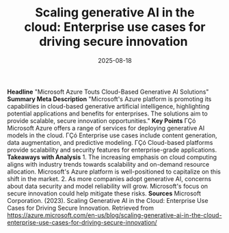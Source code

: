 ﻿---
title: Scaling generative AI in the cloud: Enterprise use cases for driving secure
  innovation 
date: '2025-08-18'
category: Markets
summary: ''
slug: scaling generative ai in the cloudenterprise use cases for d
source_urls:
- https://azure.microsoft.com/en-us/blog/scaling-generative-ai-in-the-cloud-enterprise-use-cases-for-driving-secure-innovation/
seo:
  title: Scaling generative AI in the cloud: Enterprise use cases for driving secure
    innovation  | Hash n Hedge
  description: ''
  keywords:
  - news
  - markets
  - brief
---

**Headline** "Microsoft Azure Touts Cloud-Based Generative AI Solutions"  **Summary Meta Description** "Microsoft's Azure platform is promoting its capabilities in cloud-based generative artificial intelligence, highlighting potential applications and benefits for enterprises. The solutions aim to provide scalable, secure innovation opportunities."  **Key Points**  ΓÇó Microsoft Azure offers a range of services for deploying generative AI models in the cloud. ΓÇó Enterprise use cases include content generation, data augmentation, and predictive modeling. ΓÇó Cloud-based platforms provide scalability and security features for enterprise-grade applications.  **Takeaways with Analysis**  1. The increasing emphasis on cloud computing aligns with industry trends towards scalability and on-demand resource allocation. Microsoft's Azure platform is well-positioned to capitalize on this shift in the market. 2. As more companies adopt generative AI, concerns about data security and model reliability will grow. Microsoft's focus on secure innovation could help mitigate these risks.  **Sources** Microsoft Corporation. (2023). Scaling Generative AI in the Cloud: Enterprise Use Cases for Driving Secure Innovation. Retrieved from <https://azure.microsoft.com/en-us/blog/scaling-generative-ai-in-the-cloud-enterprise-use-cases-for-driving-secure-innovation/> 
